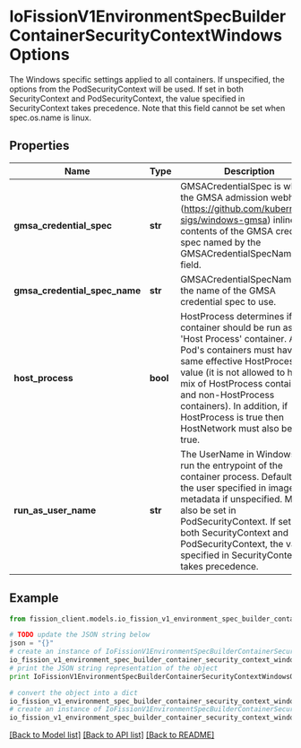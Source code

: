 # IoFissionV1EnvironmentSpecBuilderContainerSecurityContextWindowsOptions

The Windows specific settings applied to all containers. If unspecified, the options from the PodSecurityContext will be used. If set in both SecurityContext and PodSecurityContext, the value specified in SecurityContext takes precedence. Note that this field cannot be set when spec.os.name is linux.

## Properties

Name | Type | Description | Notes
------------ | ------------- | ------------- | -------------
**gmsa_credential_spec** | **str** | GMSACredentialSpec is where the GMSA admission webhook (https://github.com/kubernetes-sigs/windows-gmsa) inlines the contents of the GMSA credential spec named by the GMSACredentialSpecName field. | [optional] 
**gmsa_credential_spec_name** | **str** | GMSACredentialSpecName is the name of the GMSA credential spec to use. | [optional] 
**host_process** | **bool** | HostProcess determines if a container should be run as a &#39;Host Process&#39; container. All of a Pod&#39;s containers must have the same effective HostProcess value (it is not allowed to have a mix of HostProcess containers and non-HostProcess containers). In addition, if HostProcess is true then HostNetwork must also be set to true. | [optional] 
**run_as_user_name** | **str** | The UserName in Windows to run the entrypoint of the container process. Defaults to the user specified in image metadata if unspecified. May also be set in PodSecurityContext. If set in both SecurityContext and PodSecurityContext, the value specified in SecurityContext takes precedence. | [optional] 

## Example

```python
from fission_client.models.io_fission_v1_environment_spec_builder_container_security_context_windows_options import IoFissionV1EnvironmentSpecBuilderContainerSecurityContextWindowsOptions

# TODO update the JSON string below
json = "{}"
# create an instance of IoFissionV1EnvironmentSpecBuilderContainerSecurityContextWindowsOptions from a JSON string
io_fission_v1_environment_spec_builder_container_security_context_windows_options_instance = IoFissionV1EnvironmentSpecBuilderContainerSecurityContextWindowsOptions.from_json(json)
# print the JSON string representation of the object
print IoFissionV1EnvironmentSpecBuilderContainerSecurityContextWindowsOptions.to_json()

# convert the object into a dict
io_fission_v1_environment_spec_builder_container_security_context_windows_options_dict = io_fission_v1_environment_spec_builder_container_security_context_windows_options_instance.to_dict()
# create an instance of IoFissionV1EnvironmentSpecBuilderContainerSecurityContextWindowsOptions from a dict
io_fission_v1_environment_spec_builder_container_security_context_windows_options_form_dict = io_fission_v1_environment_spec_builder_container_security_context_windows_options.from_dict(io_fission_v1_environment_spec_builder_container_security_context_windows_options_dict)
```
[[Back to Model list]](../README.md#documentation-for-models) [[Back to API list]](../README.md#documentation-for-api-endpoints) [[Back to README]](../README.md)


